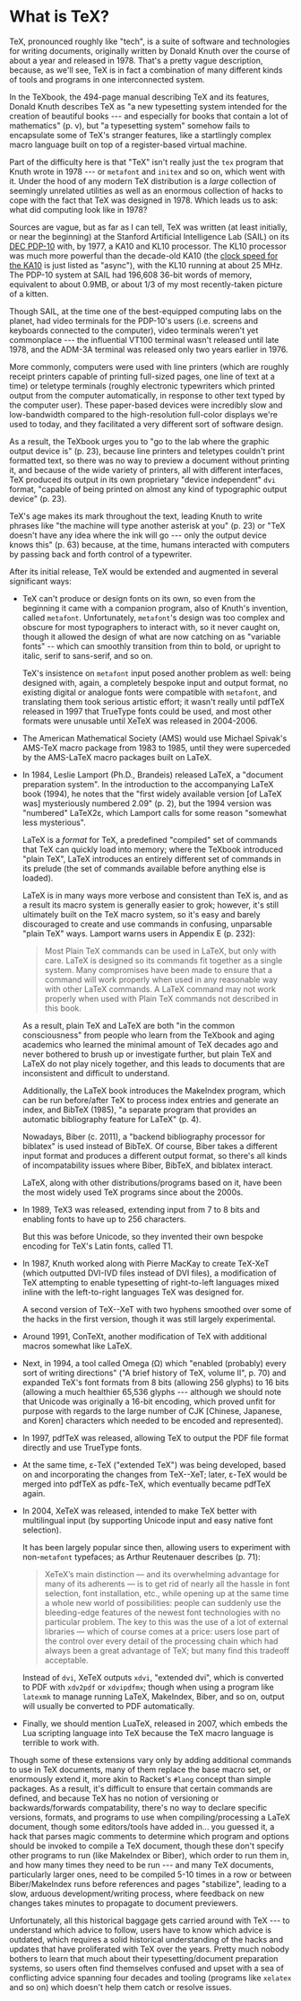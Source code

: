 # What is TeX?

TeX, pronounced roughly like "tech", is a suite of software and technologies
for writing documents, originally written by Donald Knuth over the course of
about a year and released in 1978. That's a pretty vague description, because,
as we'll see, TeX is in fact a combination of many different kinds of tools and
programs in one interconnected system.

In the TeXbook, the 494-page manual describing TeX and its features, Donald
Knuth describes TeX as "a new typesetting system intended for the creation of
beautiful books --- and especially for books that contain a lot of mathematics"
(p. v), but "a typesetting system" somehow fails to encapsulate some of TeX's
stranger features, like a startlingly complex macro language built on top of a
register-based virtual machine.

Part of the difficulty here is that "TeX" isn't really just the `tex` program
that Knuth wrote in 1978 --- or `metafont` and `initex` and so on, which went
with it. Under the hood of any modern TeX distribution is a *large* collection
of seemingly unrelated utilities as well as an enormous collection of hacks to
cope with the fact that TeX was designed in 1978. Which leads us to ask: what
did computing look like in 1978?

Sources are vague, but as far as I can tell, TeX was written (at least
initially, or near the beginning) at the Stanford Artificial Intelligence Lab
(SAIL) on its [DEC PDP-10][sail-pdp-10] with, by 1977, a KA10 and KL10
processor. The KL10 processor was much more powerful than the decade-old KA10
(the [clock speed for the KA10][pdp-10-processors] is just listed as "async"),
with the KL10 running at about 25 MHz. The PDP-10 system at SAIL had 196,608
36-bit words of memory, equivalent to about 0.9MB, or about 1/3 of my most
recently-taken picture of a kitten.

Though SAIL, at the time one of the best-equipped computing labs on the planet,
had video terminals for the PDP-10's users (i.e. screens and keyboards
connected to the computer), video terminals weren't yet commonplace --- the
influential VT100 terminal wasn't released until late 1978, and the ADM-3A
terminal was released only two years earlier in 1976.

More commonly, computers were used with line printers (which are roughly
receipt printers capable of printing full-sized pages, one line of text at a
time) or teletype terminals (roughly electronic typewriters which printed
output from the computer automatically, in response to other text typed by the
computer user). These paper-based devices were incredibly slow and
low-bandwidth compared to the high-resolution full-color displays we're used to
today, and they facilitated a very different sort of software design.

As a result, the TeXbook urges you to "go to the lab where the graphic output
device is" (p. 23), because line printers and teletypes couldn't print
formatted text, so there was no way to preview a document without printing it,
and because of the wide variety of printers, all with different interfaces, TeX
produced its output in its own proprietary "device independent" `dvi` format,
"capable of being printed on almost any kind of typographic output device" (p.
23).

TeX's age makes its mark throughout the text, leading Knuth to write phrases
like "the machine will type another asterisk at you" (p. 23) or "TeX doesn't
have any idea where the ink will go --- only the output device knows this" (p.
63) because, at the time, humans interacted with computers by passing back and
forth control of a typewriter.

After its initial release, TeX would be extended and augmented in several
significant ways:

- TeX can't produce or design fonts on its own, so even from the beginning it
  came with a companion program, also of Knuth's invention, called `metafont`.
  Unfortunately, `metafont`'s design was too complex and obscure for most
  typographers to interact with, so it never caught on, though it allowed the
  design of what are now catching on as "variable fonts" -- which can smoothly
  transition from thin to bold, or upright to italic, serif to sans-serif, and
  so on.

  TeX's insistence on `metafont` input posed another problem as well: being
  designed with, again, a completely bespoke input and output format, no
  existing digital or analogue fonts were compatible with `metafont`, and
  translating them took serious artistic effort; it wasn't really until pdfTeX
  released in 1997 that TrueType fonts could be used, and most other formats
  were unusable until XeTeX was released in 2004-2006.

- The American Mathematical Society (AMS) would use Michael Spivak's AMS-TeX
  macro package from 1983 to 1985, until they were superceded by the AMS-LaTeX
  macro packages built on LaTeX.

- In 1984, Leslie Lamport (Ph.D., Brandeis) released LaTeX, a "document
  preparation system". In the introduction to the accompanying LaTeX book
  (1994), he notes that the "first widely available version [of LaTeX was]
  mysteriously numbered 2.09" (p. 2), but the 1994 version was "numbered"
  LaTeX2ε, which Lamport calls for some reason "somewhat less mysterious".

  LaTeX is a *format* for TeX, a predefined "compiled" set of commands that TeX
  can quickly load into memory; where the TeXbook introduced "plain TeX", LaTeX
  introduces an entirely different set of commands in its prelude (the set of
  commands available before anything else is loaded).

  LaTeX is in many ways more verbose and consistent than TeX is, and as a
  result its macro system is generally easier to grok; however, it's still
  ultimately built on the TeX macro system, so it's easy and barely discouraged
  to create and use commands in confusing, unparsable "plain TeX" ways. Lamport
  warns users in Appendix E (p. 232):

  > Most Plain TeX commands can be used in LaTeX, but only with care. LaTeX is
  > designed so its commands fit together as a single system. Many compromises
  > have been made to ensure that a command will work properly when used in any
  > reasonable way with other LaTeX commands. A LaTeX command may not work
  > properly when used with Plain TeX commands not described in this book.

  As a result, plain TeX and LaTeX are both "in the common consciousness" from
  people who learn from the TeXbook and aging academics who learned the minimal
  amount of TeX decades ago and never bothered to brush up or investigate
  further, but plain TeX and LaTeX do not play nicely together, and this leads
  to documents that are inconsistent and difficult to understand.

  Additionally, the LaTeX book introduces the MakeIndex program, which can be
  run before/after TeX to process index entries and generate an index, and
  BibTeX (1985), "a separate program that provides an automatic bibliography
  feature for LaTeX" (p. 4).

  Nowadays, Biber (c. 2011), a "backend bibliography processor for biblatex" is
  used instead of BibTeX. Of course, Biber takes a different input format and
  produces a different output format, so there's all kinds of incompatability
  issues where Biber, BibTeX, and biblatex interact.

  LaTeX, along with other distributions/programs based on it, have been the
  most widely used TeX programs since about the 2000s.

- In 1989, TeX3 was released, extending input from 7 to 8 bits and enabling
  fonts to have up to 256 characters.

  But this was before Unicode, so they invented their own bespoke encoding for
  TeX's Latin fonts, called T1.

- In 1987, Knuth worked along with Pierre MacKay to create TeX-XeT (which
  outputted DVI-IVD files instead of DVI files), a modification of TeX
  attempting to enable typesetting of right-to-left languages mixed inline with
  the left-to-right languages TeX was designed for.

  A second version of TeX--XeT with two hyphens smoothed over some of the hacks
  in the first version, though it was still largely experimental.

- Around 1991, ConTeXt, another modification of TeX with additional macros
  somewhat like LaTeX.

- Next, in 1994, a tool called Omega (Ω) which "enabled (probably) every sort
  of writing directions" ("A brief history of TeX, volume II", p. 70) and
  expanded TeX's font formats from 8 bits (allowing 256 glyphs) to 16 bits
  (allowing a much healthier 65,536 glyphs --- although we should note that
  Unicode was originally a 16-bit encoding, which proved unfit for purpose with
  regards to the large number of CJK [Chinese, Japanese, and Koren] characters
  which needed to be encoded and represented).

- In 1997, pdfTeX was released, allowing TeX to output the PDF file format
  directly and use TrueType fonts.

- At the same time, ε-TeX ("extended TeX") was being developed, based on and
  incorporating the changes from TeX--XeT; later, ε-TeX would be merged into
  pdfTeX as pdfε-TeX, which eventually became pdfTeX again.

- In 2004, XeTeX was released, intended to make TeX better with multilingual
  input (by supporting Unicode input and easy native font selection).

  It has been largely popular since then, allowing users to experiment with
  non-`metafont` typefaces; as Arthur Reutenauer describes (p. 71):

  > XeTeX’s main distinction — and its overwhelming advantage for many of its
  > adherents — is to get rid of nearly all the hassle in font selection, font
  > installation, etc., while opening up at the same time a whole new world of
  > possibilities: people can suddenly use the bleeding-edge features of the
  > newest font technologies with no particular problem. The key to this was
  > the use of a lot of external libraries — which of course comes at a price:
  > users lose part of the control over every detail of the processing chain
  > which had always been a great advantage of TeX; but many find this tradeoff
  > acceptable.

  Instead of `dvi`, XeTeX outputs `xdvi`, "extended dvi", which is converted to
  PDF with `xdv2pdf` or `xdvipdfmx`; though when using a program like `latexmk`
  to manage running LaTeX, MakeIndex, Biber, and so on, output will usually be
  converted to PDF automatically.

- Finally, we should mention LuaTeX, released in 2007, which embeds the Lua
  scripting language into TeX because the TeX macro language is terrible to
  work with.

Though some of these extensions vary only by adding additional commands to use
in TeX documents, many of them replace the base macro set, or enormously extend
it, more akin to Racket's `#lang` concept than simple packages. As a result,
it's difficult to ensure that certain commands are defined, and because TeX has
no notion of versioning or backwards/forwards compatability, there's no way to
declare specific versions, formats, and programs to use when
compiling/processing a LaTeX document, though some editors/tools have added
in... you guessed it, a hack that parses magic comments to determine which
program and options should be invoked to compile a TeX document, though these
don't specify other programs to run (like MakeIndex or Biber), which order to
run them in, and how many times they need to be run --- and many TeX documents,
particularly larger ones, need to be compiled 5-10 times in a row or between
Biber/MakeIndex runs before references and pages "stabilize", leading to a
slow, arduous development/writing process, where feedback on new changes takes
minutes to propagate to document previewers.

Unfortunately, all this historical baggage gets carried around with TeX --- to
understand which advice to follow, users have to know which advice is outdated,
which requires a solid historical understanding of the hacks and updates that
have proliferated with TeX over the years. Pretty much nobody bothers to learn
that much about their typesetting/document preparation systems, so users often
find themselves confused and upset with a sea of conflicting advice spanning
four decades and tooling (programs like `xelatex` and so on) which doesn't help
them catch or resolve issues.

[sail-pdp-10]: https://forum.stanford.edu/wiki/index.php/Early_Computers_at_Stanford#DEC_PDP-10_2
[pdp-10-processors]: http://pdp10.nocrew.org/cpu/processors.html
